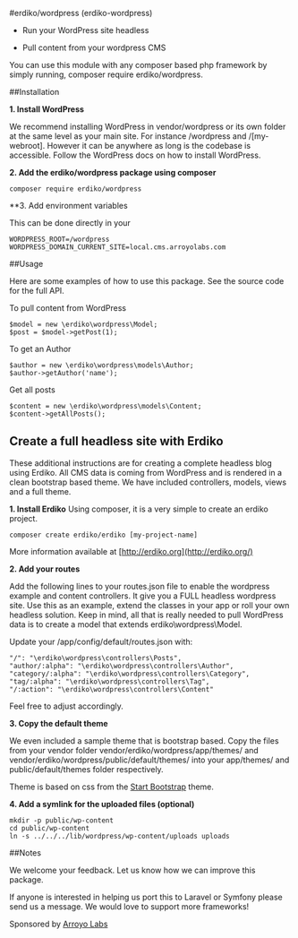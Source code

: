 #erdiko/wordpress (erdiko-wordpress)

* Run your WordPress site headless

* Pull content from your wordpress CMS

You can use this module with any composer based php framework by simply running, composer require erdiko/wordpress.


##Installation

**1. Install WordPress**

We recommend installing WordPress in vendor/wordpress or its own folder at the same level as your main site. For instance /wordpress and /[my-webroot].  However it can be anywhere as long is the codebase is accessible. Follow the WordPress docs on how to install WordPress.

**2. Add the erdiko/wordpress package using composer**

```
composer require erdiko/wordpress
```

**3. Add environment variables

This can be done directly in your

```
WORDPRESS_ROOT=/wordpress
WORDPRESS_DOMAIN_CURRENT_SITE=local.cms.arroyolabs.com
```


##Usage

Here are some examples of how to use this package. See the source code for the full API.

To pull content from WordPress

```
$model = new \erdiko\wordpress\Model;
$post = $model->getPost(1);
```

To get an Author

```
$author = new \erdiko\wordpress\models\Author;
$author->getAuthor('name');
```

Get all posts

```
$content = new \erdiko\wordpress\models\Content;
$content->getAllPosts();
```


## Create a full headless site with Erdiko

These additional instructions are for creating a complete headless blog using Erdiko. All CMS data is coming from WordPress and is rendered in a clean bootstrap based theme. We have included controllers, models, views and a full theme.

**1. Install Erdiko**
Using composer, it is a very simple to create an erdiko project.

```
composer create erdiko/erdiko [my-project-name]
```

More information available at [http://erdiko.org](http://erdiko.org/)

**2. Add your routes**

Add the following lines to your routes.json file to enable the wordpress example and content controllers. It give you a FULL headless wordpress site. Use this as an example, extend the classes in your app or roll your own headless solution. Keep in mind, all that is really needed to pull WordPress data is to create a model that extends erdiko\wordpress\Model.

Update your /app/config/default/routes.json with:

```
"/": "\erdiko\wordpress\controllers\Posts",
"author/:alpha": "\erdiko\wordpress\controllers\Author",
"category/:alpha": "\erdiko\wordpress\controllers\Category",
"tag/:alpha": "\erdiko\wordpress\controllers\Tag",
"/:action": "\erdiko\wordpress\controllers\Content"
```

Feel free to adjust accordingly.

**3. Copy the default theme**

We even included a sample theme that is bootstrap based. Copy the files from your vendor folder vendor/erdiko/wordpress/app/themes/ and vendor/erdiko/wordpress/public/default/themes/ into your app/themes/ and public/default/themes folder respectively.

Theme is based on css from the [Start Bootstrap](https://startbootstrap.com/template-overviews/clean-blog/) theme.

**4. Add a symlink for the uploaded files (optional)**

```
mkdir -p public/wp-content
cd public/wp-content
ln -s ../../../lib/wordpress/wp-content/uploads uploads
```

##Notes

We welcome your feedback. Let us know how we can improve this package.

If anyone is interested in helping us port this to Laravel or Symfony please send us a message. We would love to support more frameworks!

Sponsored by [Arroyo Labs](http://arroyolabs.com/)
